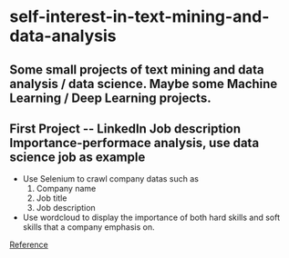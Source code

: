 # self-interest-in-text-mining-and-data-analysis
Some small projects of text mining and data analysis / data science. Maybe some Machine Learning / Deep Learning projects.
------------------------------------------------------------------------------------------------

## First Project -- LinkedIn Job description Importance-performace analysis, use data science job as example
* Use Selenium to crawl company datas such as
    1. Company name
    2. Job title
    3. Job description
* Use wordcloud to display the importance of both hard skills and soft skills that a company emphasis on.

[Reference](https://maoviola.medium.com/a-complete-guide-to-web-scraping-linkedin-job-postings-ad290fcaa97f)